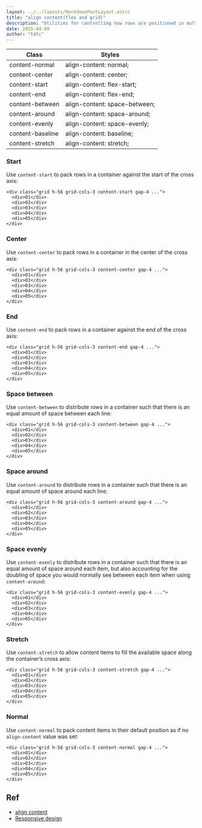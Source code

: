 ```yaml
---
layout: ../../layouts/MarkdownPostLayout.astro
title: "align content(flex and grid)"
description: "Utilities for controlling how rows are positioned in multi-row flex and grid containers."
date: 2025-04-09
author: "tdtc"
---
```

|Class|Styles|
|-|-|
|content-normal|align-content: normal;|
|content-center|align-content: center;|
|content-start|align-content: flex-start;|
|content-end|align-content: flex-end;|
|content-between|align-content: space-between;|
|content-around|align-content: space-around;|
|content-evenly|align-content: space-evenly;|
|content-baseline|align-content: baseline;|
|content-stretch|align-content: stretch;|

### Start
Use <code>content-start</code> to pack rows in a container against the start of the cross axis:
```
<div class="grid h-56 grid-cols-3 content-start gap-4 ...">
  <div>01</div>
  <div>02</div>
  <div>03</div>
  <div>04</div>
  <div>05</div>
</div>
```

### Center
Use <code>content-center</code> to pack rows in a container in the center of the cross axis:
```
<div class="grid h-56 grid-cols-3 content-center gap-4 ...">
  <div>01</div>
  <div>02</div>
  <div>03</div>
  <div>04</div>
  <div>05</div>
</div>
```

### End
Use <code>content-end</code> to pack rows in a container against the end of the cross axis:
```
<div class="grid h-56 grid-cols-3 content-end gap-4 ...">
  <div>01</div>
  <div>02</div>
  <div>03</div>
  <div>04</div>
  <div>05</div>
</div>
```

### Space between
Use <code>content-between</code> to distribute rows in a container such that there is an equal amount of space between each line:
```
<div class="grid h-56 grid-cols-3 content-between gap-4 ...">
  <div>01</div>
  <div>02</div>
  <div>03</div>
  <div>04</div>
  <div>05</div>
</div>
```

### Space around
Use <code>content-around</code> to distribute rows in a container such that there is an equal amount of space around each line:
```
<div class="grid h-56 grid-cols-3 content-around gap-4 ...">
  <div>01</div>
  <div>02</div>
  <div>03</div>
  <div>04</div>
  <div>05</div>
</div>
```

### Space evenly
Use <code>content-evenly</code> to distribute rows in a container such 
that there is an equal amount of space around each item, but also accounting for 
the doubling of space you would normally see between each item when using <code>content-around</code>:
```
<div class="grid h-56 grid-cols-3 content-evenly gap-4 ...">
  <div>01</div>
  <div>02</div>
  <div>03</div>
  <div>04</div>
  <div>05</div>
</div>
```

### Stretch
Use <code>content-stretch</code> to allow content items to fill the available space along the container’s cross axis:
```
<div class="grid h-56 grid-cols-3 content-stretch gap-4 ...">
  <div>01</div>
  <div>02</div>
  <div>03</div>
  <div>04</div>
  <div>05</div>
</div>
```

### Normal
Use <code>content-normal</code> to pack content items in their 
default position as if no <code>align-content</code> value was set:
```
<div class="grid h-56 grid-cols-3 content-normal gap-4 ...">
  <div>01</div>
  <div>02</div>
  <div>03</div>
  <div>04</div>
  <div>05</div>
</div>
```

## Ref
- [align content](https://tailwindcss.com/docs/align-content)
- [Responsive design](https://tailwindcss.com/docs/align-content#responsive-design)
